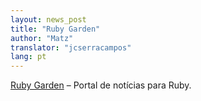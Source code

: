 ```yaml
---
layout: news_post
title: "Ruby Garden"
author: "Matz"
translator: "jcserracampos"
lang: pt
---
```


[Ruby Garden][1] – Portal de notícias para Ruby.



[1]: http://www.rubygarden.org/
